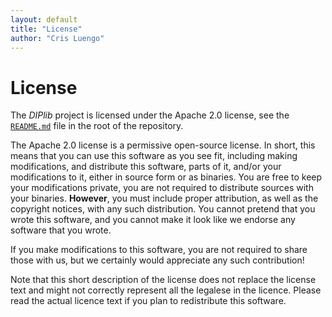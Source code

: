 ```yaml
---
layout: default
title: "License"
author: "Cris Luengo"
---
```


# License

The *DIPlib* project is licensed under the Apache 2.0 license, see the
[`README.md`](https://github.com/DIPlib/diplib/blob/master/README.md) file
in the root of the repository.

The Apache 2.0 license is a permissive open-source license. In short, this means that
you can use this software as you see fit, including making modifications, and distribute
this software, parts of it, and/or your modifications to it, either in source form or as
binaries. You are free to keep your modifications private, you are not required to
distribute sources with your binaries. **However**, you must include proper attribution, as
well as the copyright notices, with any such distribution. You cannot pretend that you
wrote this software, and you cannot make it look like we endorse any software that you
wrote.

If you make modifications to this software, you are not required to share those with us,
but we certainly would appreciate any such contribution!

Note that this short description of the license does not replace the license text and
might not correctly represent all the legalese in the licence. Please read the actual
licence text if you plan to redistribute this software.
